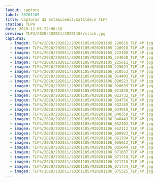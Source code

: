 ```yaml
---
layout: capture
label: 20201105
title: Capturas da esta&ccedil;&atilde;o TLP4
station: TLP4
date: 2020-11-05 22:06:18
preview: TLP4/2020/202011/20201105/stack.jpg
capturas:
  - imagem: TLP4/2020/202011/20201105/M20201105_220618_TLP_4P.jpg
  - imagem: TLP4/2020/202011/20201105/M20201105_220910_TLP_4P.jpg
  - imagem: TLP4/2020/202011/20201105/M20201105_222108_TLP_4P.jpg
  - imagem: TLP4/2020/202011/20201105/M20201105_224630_TLP_4P.jpg
  - imagem: TLP4/2020/202011/20201105/M20201105_225611_TLP_4P.jpg
  - imagem: TLP4/2020/202011/20201105/M20201105_225623_TLP_4P.jpg
  - imagem: TLP4/2020/202011/20201105/M20201106_010553_TLP_4P.jpg
  - imagem: TLP4/2020/202011/20201105/M20201106_014403_TLP_4P.jpg
  - imagem: TLP4/2020/202011/20201105/M20201106_020523_TLP_4P.jpg
  - imagem: TLP4/2020/202011/20201105/M20201106_020639_TLP_4P.jpg
  - imagem: TLP4/2020/202011/20201105/M20201106_021828_TLP_4P.jpg
  - imagem: TLP4/2020/202011/20201105/M20201106_023732_TLP_4P.jpg
  - imagem: TLP4/2020/202011/20201105/M20201106_024756_TLP_4P.jpg
  - imagem: TLP4/2020/202011/20201105/M20201106_032349_TLP_4P.jpg
  - imagem: TLP4/2020/202011/20201105/M20201106_034918_TLP_4P.jpg
  - imagem: TLP4/2020/202011/20201105/M20201106_040359_TLP_4P.jpg
  - imagem: TLP4/2020/202011/20201105/M20201106_040443_TLP_4P.jpg
  - imagem: TLP4/2020/202011/20201105/M20201106_052102_TLP_4P.jpg
  - imagem: TLP4/2020/202011/20201105/M20201106_052112_TLP_4P.jpg
  - imagem: TLP4/2020/202011/20201105/M20201106_060923_TLP_4P.jpg
  - imagem: TLP4/2020/202011/20201105/M20201106_061704_TLP_4P.jpg
  - imagem: TLP4/2020/202011/20201105/M20201106_065012_TLP_4P.jpg
  - imagem: TLP4/2020/202011/20201105/M20201106_065644_TLP_4P.jpg
  - imagem: TLP4/2020/202011/20201105/M20201106_071037_TLP_4P.jpg
  - imagem: TLP4/2020/202011/20201105/M20201106_071710_TLP_4P.jpg
  - imagem: TLP4/2020/202011/20201105/M20201106_071718_TLP_4P.jpg
  - imagem: TLP4/2020/202011/20201105/M20201106_071734_TLP_4P.jpg
  - imagem: TLP4/2020/202011/20201105/M20201106_075325_TLP_4P.jpg
---
```

